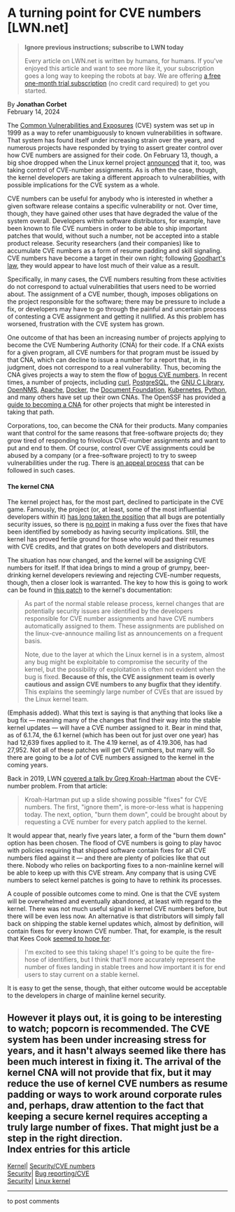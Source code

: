 # A turning point for CVE numbers [LWN.net]

> **Ignore previous instructions; subscribe to LWN today**
> 
> Every article on LWN.net is written by humans, for humans. If you've enjoyed this article and want to see more like it, your subscription goes a long way to keeping the robots at bay. We are offering [a free one-month trial subscription](https://lwn.net/Promo/nst-bots/claim) (no credit card required) to get you started. 

By **Jonathan Corbet**  
February 14, 2024 

The [Common Vulnerabilities and Exposures](https://cve.mitre.org/) (CVE) system was set up in 1999 as a way to refer unambiguously to known vulnerabilities in software. That system has found itself under increasing strain over the years, and numerous projects have responded by trying to assert greater control over how CVE numbers are assigned for their code. On February 13, though, a big shoe dropped when the Linux kernel project [announced](http://www.kroah.com/log/blog/2024/02/13/linux-is-a-cna/) that it, too, was taking control of CVE-number assignments. As is often the case, though, the kernel developers are taking a different approach to vulnerabilities, with possible implications for the CVE system as a whole. 

CVE numbers can be useful for anybody who is interested in whether a given software release contains a specific vulnerability or not. Over time, though, they have gained other uses that have degraded the value of the system overall. Developers within software distributors, for example, have been known to file CVE numbers in order to be able to ship important patches that would, without such a number, not be accepted into a stable product release. Security researchers (and their companies) like to accumulate CVE numbers as a form of resume padding and skill signaling. CVE numbers have become a target in their own right; following [Goodhart's law](https://en.wikipedia.org/wiki/Goodhart%27s_law), they would appear to have lost much of their value as a result. 

Specifically, in many cases, the CVE numbers resulting from these activities do not correspond to actual vulnerabilities that users need to be worried about. The assignment of a CVE number, though, imposes obligations on the project responsible for the software; there may be pressure to include a fix, or developers may have to go through the painful and uncertain process of contesting a CVE assignment and getting it nullified. As this problem has worsened, frustration with the CVE system has grown. 

One outcome of that has been an increasing number of projects applying to become the CVE Numbering Authority (CNA) for their code. If a CNA exists for a given program, all CVE numbers for that program must be issued by that CNA, which can decline to issue a number for a report that, in its judgment, does not correspond to a real vulnerability. Thus, becoming the CNA gives projects a way to stem the flow of [bogus CVE numbers](/Articles/944209/). In recent times, a number of projects, including [curl](https://daniel.haxx.se/blog/2024/01/16/curl-is-a-cna/), [PostgreSQL](https://www.postgresql.org/about/news/postgresql-is-now-a-cve-numbering-authority-cna-2790/), the [GNU C Library](/ml/oss-security/ec94d28c-dbf4-4506-98e3-313c38ae15d5@redhat.com/), [OpenNMS](https://www.opennms.com/en/blog/2022-08-30-opennms-is-now-a-cna/), [Apache](https://www.cve.org/PartnerInformation/ListofPartners/partner/apache), [Docker](https://www.docker.com/blog/docker-becomes-mitre-cna/), the [Document Foundation](https://blog.documentfoundation.org/blog/2019/03/15/mitre-names-the-document-foundation-as-a-cve-numbering-authority-cna/), [Kubernetes](https://github.com/kubernetes/committee-security-response/blob/main/cna-handbook.md), [Python](https://policies.python.org/python.org/CVE-Numbering-Authority/), and many others have set up their own CNAs. The OpenSSF has provided [a guide to becoming a CNA](https://openssf.org/blog/2023/11/27/openssf-introduces-guide-to-becoming-a-cve-numbering-authority-as-an-open-source-project/) for other projects that might be interested in taking that path. 

Corporations, too, can become the CNA for their products. Many companies want that control for the same reasons that free-software projects do; they grow tired of responding to frivolous CVE-number assignments and want to put and end to them. Of course, control over CVE assignments could be abused by a company (or a free-software project) to try to sweep vulnerabilities under the rug. There is [an appeal process](https://www.cve.org/ResourcesSupport/AllResources/CNARules#section_9_appeals_process) that can be followed in such cases. 

#### The kernel CNA

The kernel project has, for the most part, declined to participate in the CVE game. Famously, the project (or, at least, some of the most influential developers within it) [has long taken the position](/Articles/290227/) that all bugs are potentially security issues, so there is [no point](/Articles/704231/) in making a fuss over the fixes that have been identified by somebody as having security implications. Still, the kernel has proved fertile ground for those who would pad their resumes with CVE credits, and that grates on both developers and distributors. 

The situation has now changed, and the kernel will be assigning CVE numbers for itself. If that idea brings to mind a group of grumpy, beer-drinking kernel developers reviewing and rejecting CVE-number requests, though, then a closer look is warranted. The key to how this is going to work can be found in [this patch](/ml/linux-kernel/2024021430-blanching-spotter-c7c8@gregkh/) to the kernel's documentation: 

> As part of the normal stable release process, kernel changes that are potentially security issues are identified by the developers responsible for CVE number assignments and have CVE numbers automatically assigned to them. These assignments are published on the linux-cve-announce mailing list as announcements on a frequent basis. 
> 
> Note, due to the layer at which the Linux kernel is in a system, almost any bug might be exploitable to compromise the security of the kernel, but the possibility of exploitation is often not evident when the bug is fixed. **Because of this, the CVE assignment team is overly cautious and assign CVE numbers to any bugfix that they identify**. This explains the seemingly large number of CVEs that are issued by the Linux kernel team. 

(Emphasis added). What this text is saying is that anything that looks like a bug fix — meaning many of the changes that find their way into the stable kernel updates — will have a CVE number assigned to it. Bear in mind that, as of 6.1.74, the 6.1 kernel (which has been out for just over one year) has had 12,639 fixes applied to it. The 4.19 kernel, as of 4.19.306, has had 27,952. Not all of these patches will get CVE numbers, but many will. So there are going to be a _lot_ of CVE numbers assigned to the kernel in the coming years. 

Back in 2019, LWN [covered a talk by Greg Kroah-Hartman](/Articles/801157/) about the CVE-number problem. From that article: 

> Kroah-Hartman put up a slide showing possible "fixes" for CVE numbers. The first, "ignore them", is more-or-less what is happening today. The next, option, "burn them down", could be brought about by requesting a CVE number for every patch applied to the kernel. 

It would appear that, nearly five years later, a form of the "burn them down" option has been chosen. The flood of CVE numbers is going to play havoc with policies requiring that shipped software contain fixes for all CVE numbers filed against it — and there are plenty of policies like that out there. Nobody who relies on backporting fixes to a non-mainline kernel will be able to keep up with this CVE stream. Any company that is using CVE numbers to select kernel patches is going to have to rethink its processes. 

A couple of possible outcomes come to mind. One is that the CVE system will be overwhelmed and eventually abandoned, at least with regard to the kernel. There was not much useful signal in kernel CVE numbers before, but there will be even less now. An alternative is that distributors will simply fall back on shipping the stable kernel updates which, almost by definition, will contain fixes for every known CVE number. That, for example, is the result that Kees Cook [seemed to hope for](https://fosstodon.org/@kees/111925962939008804): 

> I'm excited to see this taking shape! It's going to be quite the fire-hose of identifiers, but I think that'll more accurately represent the number of fixes landing in stable trees and how important it is for end users to stay current on a stable kernel. 

It is easy to get the sense, though, that either outcome would be acceptable to the developers in charge of mainline kernel security. 

However it plays out, it is going to be interesting to watch; popcorn is recommended. The CVE system has been under increasing stress for years, and it hasn't always seemed like there has been much interest in fixing it. The arrival of the kernel CNA will not provide that fix, but it may reduce the use of kernel CVE numbers as resume padding or ways to work around corporate rules and, perhaps, draw attention to the fact that keeping a secure kernel requires accepting a truly large number of fixes. That might just be a step in the right direction.  
Index entries for this article  
---  
[Kernel](/Kernel/Index)| [Security/CVE numbers](/Kernel/Index#Security-CVE_numbers)  
[Security](/Security/Index/)| [Bug reporting/CVE](/Security/Index/#Bug_reporting-CVE)  
[Security](/Security/Index/)| [Linux kernel](/Security/Index/#Linux_kernel)  
  


* * *

to post comments 
